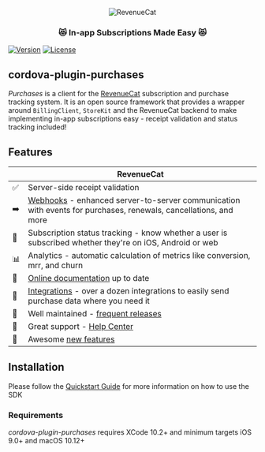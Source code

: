 <p align="center">
  <img src="https://d2jzmbury1aqmc.cloudfront.net/assets/images/build.svg" alt="RevenueCat"/>
</p>
<h3 align="center">😻 In-app Subscriptions Made Easy 😻</h1>

[![Version](https://img.shields.io/npm/v/cordova-plugin-purchases.svg?style=flat)](https://www.npmjs.com/package/cordova-plugin-purchases)
[![License](https://img.shields.io/npm/l/cordova-plugin-purchases.svg?style=flat)](https://www.npmjs.com/package/cordova-plugin-purchases)

## cordova-plugin-purchases

*Purchases* is a client for the [RevenueCat](https://www.revenuecat.com/) subscription and purchase tracking system. It is an open source framework that provides a wrapper around `BillingClient`, `StoreKit` and the RevenueCat backend to make implementing in-app subscriptions easy - receipt validation and status tracking included!

## Features
|   | RevenueCat |
| --- | --- |
✅ | Server-side receipt validation
➡️ | [Webhooks](https://docs.revenuecat.com/docs/webhooks) - enhanced server-to-server communication with events for purchases, renewals, cancellations, and more  
🎯 | Subscription status tracking - know whether a user is subscribed whether they're on iOS, Android or web  
📊 | Analytics - automatic calculation of metrics like conversion, mrr, and churn  
📝 | [Online documentation](https://docs.revenuecat.com/docs) up to date  
🔀 | [Integrations](https://www.revenuecat.com/integrations) - over a dozen integrations to easily send purchase data where you need it  
💯 | Well maintained - [frequent releases](https://github.com/RevenueCat/cordova-plugin-purchases/releases)  
📮 | Great support - [Help Center](https://revenuecat.zendesk.com/)
🤩 | Awesome [new features](https://trello.com/b/RZRnWRbI/revenuecat-product-roadmap)  


## Installation

Please follow the [Quickstart Guide](https://docs.revenuecat.com/docs/) for more information on how to use the SDK

### Requirements
*cordova-plugin-purchases* requires XCode 10.2+ and minimum targets iOS 9.0+ and macOS 10.12+
